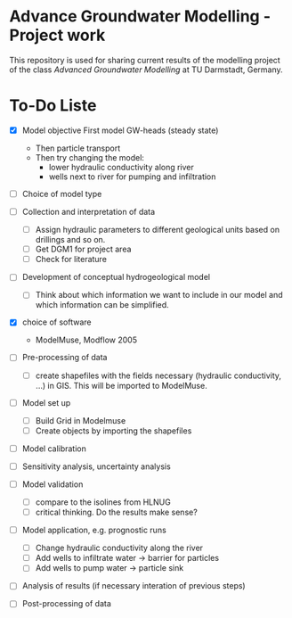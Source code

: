 # Advance Groundwater Modelling - Project work

This repository is used for sharing current results of the modelling project of the class _Advanced Groundwater Modelling_ at TU Darmstadt, Germany. 

# To-Do Liste

- [x] Model objective
     First model GW-heads (steady state)
    - Then particle transport
    - Then try changing the model:
        - lower hydraulic conductivity along river
        - wells next to river for pumping and infiltration

- [ ] Choice of model type
- [ ] Collection and interpretation of data
    - [ ] Assign hydraulic parameters to different geological units based on drillings and so on.
    - [ ] Get DGM1 for project area
    - [ ] Check for literature
- [ ] Development of conceptual hydrogeological model
    - [ ] Think about which information we want to include in our model and which information can be simplified.
- [x] choice of software
    - ModelMuse, Modflow 2005
- [ ] Pre-processing of data
    - [ ] create shapefiles with the fields necessary (hydraulic conductivity, ...) in GIS. This will be imported to ModelMuse.
- [ ] Model set up
    - [ ] Build Grid in Modelmuse
    - [ ] Create objects by importing the shapefiles
- [ ] Model calibration
- [ ] Sensitivity analysis, uncertainty analysis
- [ ] Model validation
    - [ ] compare to the isolines from HLNUG
    - [ ] critical thinking. Do the results make sense?
- [ ] Model application, e.g. prognostic runs
    - [ ] Change hydraulic conductivity along the river
    - [ ] Add wells to infiltrate water -> barrier for particles
    - [ ] Add wells to pump water -> particle sink
- [ ] Analysis of results (if necessary interation of previous steps)
- [ ] Post-processing of data

